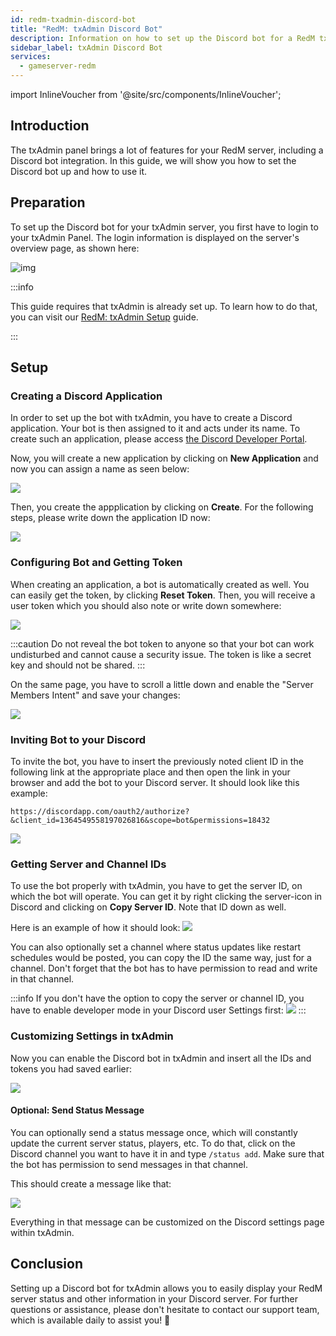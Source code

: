 ```yaml
---
id: redm-txadmin-discord-bot
title: "RedM: txAdmin Discord Bot"
description: Information on how to set up the Discord bot for a RedM txAdmin Server from ZAP-Hosting 
sidebar_label: txAdmin Discord Bot
services:
  - gameserver-redm
---
```


import InlineVoucher from '@site/src/components/InlineVoucher';


## Introduction
The txAdmin panel brings a lot of features for your RedM server, including a Discord bot integration.
In this guide, we will show you how to set the Discord bot up and how to use it.

<InlineVoucher />

## Preparation

To set up the Discord bot for your txAdmin server, you first have to login to your txAdmin Panel.
The login information is displayed on the server's overview page, as shown here:

![img](https://screensaver01.zap-hosting.com/index.php/s/6gJa3qsymE2kzCi/download)

:::info

This guide requires that txAdmin is already set up. To learn how to do that, you can visit our [RedM: txAdmin Setup](redm-txadmin-setup.md) guide.

:::

## Setup

### Creating a Discord Application

In order to set up the bot with txAdmin, you have to create a Discord application. Your bot is then assigned to it and acts under its name. To create such an application, please access [the Discord Developer Portal](https://discord.com/developers/applications/).

Now, you will create a new application by clicking on **New Application** and now you can assign a name as seen below:

![](https://screensaver01.zap-hosting.com/index.php/s/YPbPtRaPEHZ7pB4/preview)

Then, you create the appplication by clicking on **Create**. For the following steps, please write down the application ID now:

![](https://screensaver01.zap-hosting.com/index.php/s/tzBNzKBGzX8j4EK/preview)


### Configuring Bot and Getting Token

When creating an application, a bot is automatically created as well. You can easily get the token, by clicking **Reset Token**. Then, you will receive a user token which you should also note or write down somewhere:

![](https://screensaver01.zap-hosting.com/index.php/s/5ypmywwPJxRAFax/preview)

:::caution
Do not reveal the bot token to anyone so that your bot can work undisturbed and cannot cause a security issue. The token is like a secret key and should not be shared.
:::

On the same page, you have to scroll a little down and enable the "Server Members Intent" and save your changes:

![](https://screensaver01.zap-hosting.com/index.php/s/c5SnKpn4GXtGM38/preview)

### Inviting Bot to your Discord

To invite the bot, you have to insert the previously noted client ID in the following link at the appropriate place and then open the link in your browser and add the bot to your Discord server. It should look like this example:
```
https://discordapp.com/oauth2/authorize?&client_id=1364549558197026816&scope=bot&permissions=18432
```

![](https://screensaver01.zap-hosting.com/index.php/s/yKX4ocRtrZ7zLWB/preview)


### Getting Server and Channel IDs

To use the bot properly with txAdmin, you have to get the server ID, on which the bot will operate.
You can get it by right clicking the server-icon in Discord and clicking on **Copy Server ID**. Note that ID down as well.

Here is an example of how it should look:
![](https://screensaver01.zap-hosting.com/index.php/s/GBZGZGRPQQo95ys/preview)

You can also optionally set a channel where status updates like restart schedules would be posted, you can copy the ID the same way, just for a channel.
Don't forget that the bot has to have permission to read and write in that channel.

:::info
If you don't have the option to copy the server or channel ID, you have to enable developer mode in your Discord user Settings first:
![](https://screensaver01.zap-hosting.com/index.php/s/gLRRxNsLL8Eb5jj/preview)
:::

### Customizing Settings in txAdmin

Now you can enable the Discord bot in txAdmin and insert all the IDs and tokens you had saved earlier:

![](https://screensaver01.zap-hosting.com/index.php/s/HBAEi9c7dMLLCBy/preview)

#### Optional: Send Status Message

You can optionally send a status message once, which will constantly update the current server status, players, etc.
To do that, click on the Discord channel you want to have it in and type `/status add`. Make sure that the bot has permission to send messages in that channel.

This should create a message like that:

![](https://screensaver01.zap-hosting.com/index.php/s/XnzsK4NGZTHYsM6/preview)

Everything in that message can be customized on the Discord settings page within txAdmin.

## Conclusion

Setting up a Discord bot for txAdmin allows you to easily display your RedM server status and other information in your Discord server. For further questions or assistance, please don't hesitate to contact our support team, which is available daily to assist you! 🙂

<InlineVoucher />
